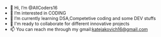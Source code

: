 - 👋 Hi, I’m @AllCoders16
- 👀 I’m interested in CODING 
- 🌱 I’m currently learning DSA,Competetive coding and some DEV stuffs
- 💞️ I'm ready to collaborate for different innovative projects 
- 📫 You can reach me through my gmail:katejakovich16@gmail.com

<!---
AllCoders16/AllCoders16 is a ✨ special ✨ repository because its `README.md` (this file) appears on your GitHub profile.
You can click the Preview link to take a look at your changes.
--->
